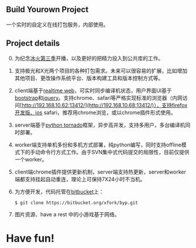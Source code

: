 ## Build Yourown Project

一个实时的自定义在线打包服务，内部使用。

## Project details

0. 为纪念[冰火第三季](http://zh.asoiaf.wikia.com/wiki/%E5%86%B0%E4%B8%8E%E7%81%AB%E4%B9%8B%E6%AD%8C%E4%B8%AD%E6%96%87%E7%BB%B4%E5%9F%BA)开播，以及更好的把精力投入到公共库的工作。

1. 支持极光和X光两个项目的各种打包需求。未来可以很容易的扩展，比如增加其他项目、更改操作系统平台、版本构建工具和版本控制方式等。

2. client端基于[realtime web](https://en.wikipedia.org/wiki/Real-time_web)，可实时同步编译机状态，用户界面UI基于[bootstrap](http://twitter.github.io/bootstrap/)和[jquery](http://jquery.com/)。支持chrome、safari等严格实现标准的浏览器（内网访问[http://192.168.10.62:13412/](http://192.168.10.68:13412/)），支持firefox开发版、ios safari，推荐用chrome浏览，或以chrome插件形式使用。

3. server端基于[python tornado](http://www.tornadoweb.org/)框架，异步高并发，支持多用户，多台编译机同时部署。

4. worker端支持单机多份和多机方式部署，纯python编写，同时支持offline模式下的手动命令行方式工作。由于SVN集中式代码提交的局限性，目前仅提供一个worker。

5. client端chrome插件提供更新机制，server端支持热更新，server和worker端都支持挂起自动重连，理论上可保持7X24小时不当机。

6. 为方便开发，代码托管在[bitbucket](https://bitbucket.org/xfork)上：
	```
	$ git clone https://bitbucket.org/xfork/byp.git
	```
7. 图片资源、have a rest 中的小游戏基于网络。 

##
# Have fun!
